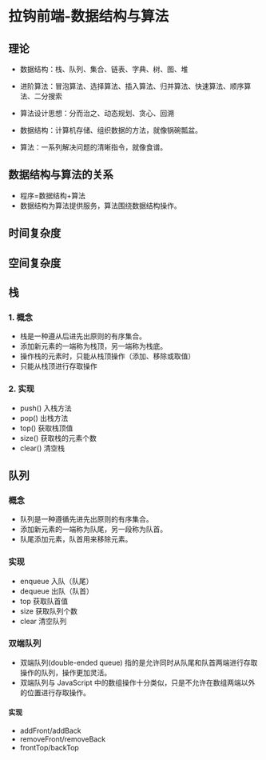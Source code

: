 # 拉钩前端-数据结构与算法

## 理论

- 数据结构：栈、队列、集合、链表、字典、树、图、堆
- 进阶算法：冒泡算法、选择算法、插入算法、归并算法、快速算法、顺序算法、二分搜索
- 算法设计思想：分而治之、动态规划、贪心、回溯

- 数据结构：计算机存储、组织数据的方法，就像锅碗瓢盆。
- 算法：一系列解决问题的清晰指令，就像食谱。

## 数据结构与算法的关系

- 程序=数据结构+算法
- 数据结构为算法提供服务，算法围绕数据结构操作。

## 时间复杂度

## 空间复杂度

## 栈

### 1. 概念

- 栈是一种遵从后进先出原则的有序集合。
- 添加新元素的一端称为栈顶，另一端称为栈底。
- 操作栈的元素时，只能从栈顶操作（添加、移除或取值）
- 只能从栈顶进行存取操作

### 2. 实现

- push() 入栈方法
- pop() 出栈方法
- top() 获取栈顶值
- size() 获取栈的元素个数
- clear() 清空栈

## 队列

### 概念

- 队列是一种遵循先进先出原则的有序集合。
- 添加新元素的一端称为队尾，另一段称为队首。
- 队尾添加元素，队首用来移除元素。

### 实现

- enqueue 入队（队尾）
- dequeue 出队（队首）
- top 获取队首值
- size 获取队列个数
- clear 清空队列

### 双端队列

- 双端队列(double-ended queue) 指的是允许同时从队尾和队首两端进行存取操作的队列，操作更加灵活。
- 双端队列与 JavaScript 中的数组操作十分类似，只是不允许在数组两端以外的位置进行存取操作。

#### 实现

- addFront/addBack
- removeFront/removeBack
- frontTop/backTop
